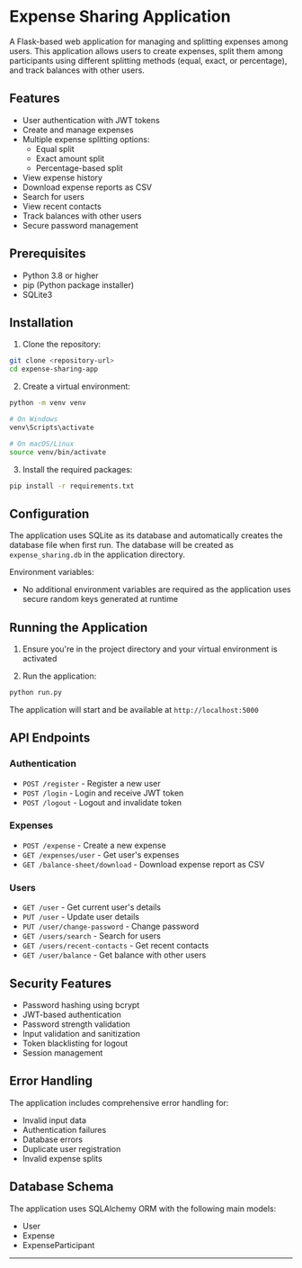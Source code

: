 # Expense Sharing Application

A Flask-based web application for managing and splitting expenses among users. This application allows users to create expenses, split them among participants using different splitting methods (equal, exact, or percentage), and track balances with other users.

## Features

- User authentication with JWT tokens
- Create and manage expenses
- Multiple expense splitting options:
  - Equal split
  - Exact amount split
  - Percentage-based split
- View expense history
- Download expense reports as CSV
- Search for users
- View recent contacts
- Track balances with other users
- Secure password management

## Prerequisites

- Python 3.8 or higher
- pip (Python package installer)
- SQLite3

## Installation

1. Clone the repository:
```bash
git clone <repository-url>
cd expense-sharing-app
```

2. Create a virtual environment:
```bash
python -m venv venv

# On Windows
venv\Scripts\activate

# On macOS/Linux
source venv/bin/activate
```

3. Install the required packages:
```bash
pip install -r requirements.txt
```

## Configuration

The application uses SQLite as its database and automatically creates the database file when first run. The database will be created as `expense_sharing.db` in the application directory.

Environment variables:
- No additional environment variables are required as the application uses secure random keys generated at runtime

## Running the Application

1. Ensure you're in the project directory and your virtual environment is activated

2. Run the application:
```bash
python run.py
```

The application will start and be available at `http://localhost:5000`

## API Endpoints

### Authentication
- `POST /register` - Register a new user
- `POST /login` - Login and receive JWT token
- `POST /logout` - Logout and invalidate token

### Expenses
- `POST /expense` - Create a new expense
- `GET /expenses/user` - Get user's expenses
- `GET /balance-sheet/download` - Download expense report as CSV

### Users
- `GET /user` - Get current user's details
- `PUT /user` - Update user details
- `PUT /user/change-password` - Change password
- `GET /users/search` - Search for users
- `GET /users/recent-contacts` - Get recent contacts
- `GET /user/balance` - Get balance with other users

## Security Features

- Password hashing using bcrypt
- JWT-based authentication
- Password strength validation
- Input validation and sanitization
- Token blacklisting for logout
- Session management

## Error Handling

The application includes comprehensive error handling for:
- Invalid input data
- Authentication failures
- Database errors
- Duplicate user registration
- Invalid expense splits

## Database Schema

The application uses SQLAlchemy ORM with the following main models:
- User
- Expense
- ExpenseParticipant

---